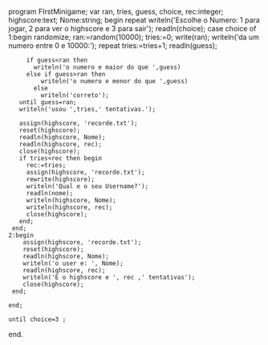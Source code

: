 program FIrstMinigame;
var
ran, tries, guess, choice, rec:integer;
highscore:text;
Nome:string;
begin
  repeat
  writeln('Escolhe o Numero: 1 para jogar, 2 para ver o highscore e 3 para sair');
  readln(choice);
  case choice of
    1:begin
       randomize;
       ran:=random(10000);
       tries:=0;
       write(ran);
       writeln('da um numero entre 0 e 10000:');
       repeat
         tries:=tries+1;
         readln(guess);

         if guess<ran then
           writeln('o numero e maior do que ',guess)
         else if guess>ran then
             writeln('o numero e menor do que ',guess)
           else
             writeln('correto');
       until guess=ran;
       writeln('usou ',tries,' tentativas.');

       assign(highscore, 'recorde.txt');
       reset(highscore);
       readln(highscore, Nome);
       readln(highscore, rec);
       close(highscore);
       if tries<rec then begin
         rec:=tries;
         assign(highscore, 'recorde.txt');
         rewrite(highscore);
         writeln('Qual e o seu Username?');
         readln(nome);
         writeln(highscore, Nome);
         writeln(highscore, rec);
         close(highscore);
       end;
     end;
    2:begin
        assign(highscore, 'recorde.txt');
        reset(highscore);
        readln(highscore, Nome);
        writeln('o user e: ', Nome);
        readln(highscore, rec);
        writeln('E o highscore e ', rec ,' tentativas');
        close(highscore);
     end;

    end;

    until choice=3 ;

end. 
